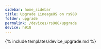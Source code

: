 ```yaml
---
sidebar: home_sidebar
title: Upgrade LineageOS on rs988
folder: upgrade
permalink: /devices/rs988/upgrade
device: h918
---
```

{% include templates/device_upgrade.md %}
